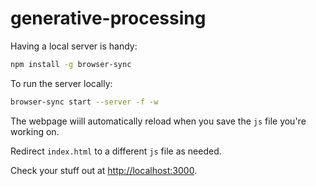 # generative-processing

Having a local server is handy:

```bash
npm install -g browser-sync
```

To run the server locally:

```bash
browser-sync start --server -f -w
```

The webpage wiill automatically reload when you save the `js` file you're working on.

Redirect `index.html` to a different `js` file as needed.

Check your stuff out at [http://localhost:3000](http://localhost:3000).
